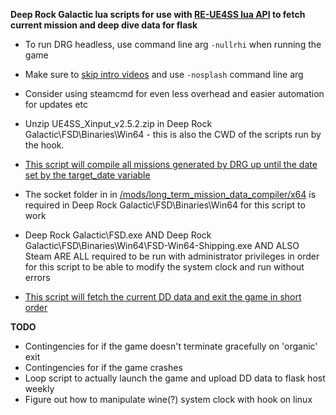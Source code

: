 **Deep Rock Galactic lua scripts for use with [RE-UE4SS lua API](https://github.com/UE4SS-RE/RE-UE4SS/) to fetch current mission and deep dive data for flask**

* To run DRG headless, use command line arg `-nullrhi` when running the game
* Make sure to [skip intro videos](https://www.pcgamingwiki.com/wiki/Deep_Rock_Galactic#Skip_intro_videos) and use `-nosplash` command line arg
* Consider using steamcmd for even less overhead and easier automation for updates etc
* Unzip UE4SS_Xinput_v2.5.2.zip in Deep Rock Galactic\FSD\Binaries\Win64 - this is also the CWD of the scripts run by the hook.
* [This script will compile all missions generated by DRG up until the date set by the target_date variable](https://github.com/rolfosian/drgmissions/blob/main/mods/long_term_mission_data_compiler/Scripts/main.lua)
* The socket folder in in [/mods/long_term_mission_data_compiler/x64](https://github.com/rolfosian/drgmissions/blob/main/mods/long_term_mission_data_compiler/x64) is required in Deep Rock Galactic\FSD\Binaries\Win64 for this script to work
* Deep Rock Galactic\FSD.exe AND Deep Rock Galactic\FSD\Binaries\Win64\FSD-Win64-Shipping.exe AND ALSO Steam ARE ALL required to be run with administrator privileges in order for this script to be able to modify the system clock and run without errors

* [This script will fetch the current DD data and exit the game in short order](https://github.com/rolfosian/drgmissions/blob/main/mods/dds_fetcher/Scripts/main.lua)

**TODO**
* Contingencies for if the game doesn't terminate gracefully on 'organic' exit
* Contingencies for if the game crashes
* Loop script to actually launch the game and upload DD data to flask host weekly
* Figure out how to manipulate wine(?) system clock with hook on linux